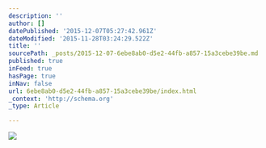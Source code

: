 ```yaml
---
description: ''
author: []
datePublished: '2015-12-07T05:27:42.961Z'
dateModified: '2015-11-28T03:24:29.522Z'
title: ''
sourcePath: _posts/2015-12-07-6ebe8ab0-d5e2-44fb-a857-15a3cebe39be.md
published: true
inFeed: true
hasPage: true
inNav: false
url: 6ebe8ab0-d5e2-44fb-a857-15a3cebe39be/index.html
_context: 'http://schema.org'
_type: Article

---
```

![](https://the-grid-user-content.s3-us-west-2.amazonaws.com/a6606d7f-e1aa-42fd-930a-d07e56fb916a.png)